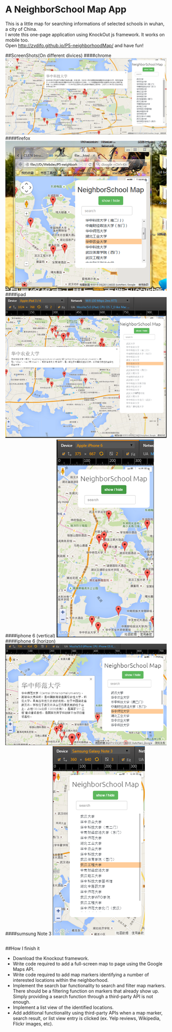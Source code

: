 # A NeighborSchool Map App
This is a little map for searching informations of selected schools in wuhan, a city of China.<br>
I wrote this one-page application using KnockOut js framework. It works on mobile too.<br>
Open http://zvdifo.github.io/P5-neighborhoodMap/ and have fun!<br>


##ScreenShots(On different divices)
####chrome
![alt tag](https://github.com/zvdifo/P5-neighborhoodMap/blob/gh-pages/images/chrome.PNG)
####firefox
![alt tag](https://github.com/zvdifo/P5-neighborhoodMap/blob/gh-pages/images/firefox.PNG)
####ipad
![alt tag](https://github.com/zvdifo/P5-neighborhoodMap/blob/gh-pages/images/ipad.PNG)
####iphone 6 (vertical)
![alt tag](https://github.com/zvdifo/P5-neighborhoodMap/blob/gh-pages/images/iphone6.1.PNG)
####iphone 6 (horizon)
![alt tag](https://github.com/zvdifo/P5-neighborhoodMap/blob/gh-pages/images/iphone6.2.PNG)
####sumsung Note 3
![alt tag](https://github.com/zvdifo/P5-neighborhoodMap/blob/gh-pages/images/sumsung.PNG)


##


##How I finish it
* Download the Knockout framework.
* Write code required to add a full-screen map to page using the Google Maps API.
* Write code required to add map markers identifying a number of interested locations within the neighborhood.
* Implement the search bar functionality to search and filter map markers. There should be a filtering function on markers that already show up. Simply providing a search function through a third-party API is not enough.
* Implement a list view of the identified locations.
* Add additional functionality using third-party APIs when a map marker, search result, or list view entry is clicked (ex. Yelp reviews, Wikipedia, Flickr images, etc).

